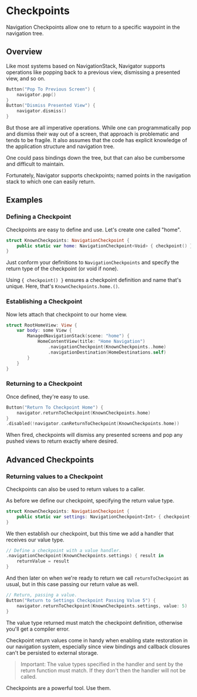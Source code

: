 # Checkpoints

Navigation Checkpoints allow one to return to a specific waypoint in the navigation tree.

## Overview

Like most systems based on NavigationStack, Navigator supports operations like popping back to a previous view, dismissing a presented view, and so on.
```swift
Button("Pop To Previous Screen") {
    navigator.pop()
}
Button("Dismiss Presented View") {
    navigator.dismiss()
}
```
But those are all imperative operations. While one can programmatically pop and dismiss their way out of a screen, that approach is problematic and tends to be fragile. It also assumes that the code has explicit knowledge of the application structure and navigation tree.

One could pass bindings down the tree, but that can also be cumbersome and difficult to maintain.

Fortunately, Navigator supports checkpoints; named points in the navigation stack to which one can easily return.

## Examples

### Defining a Checkpoint
Checkpoints are easy to define and use. Let's create one called "home".
```swift
struct KnownCheckpoints: NavigationCheckpoint {
    public static var home: NavigationCheckpoint<Void> { checkpoint() }
}
```
Just conform your definitions to `NavigationCheckpoints` and specify the return type of the checkpoint (or void if none).

Using `{ checkpoint() }` ensures a checkpoint definition and name that's unique. Here, that's `KnownCheckpoints.home.()`.

### Establishing a Checkpoint
Now lets attach that checkpoint to our home view.
```swift
struct RootHomeView: View {
    var body: some View {
        ManagedNavigationStack(scene: "home") {
            HomeContentView(title: "Home Navigation")
                .navigationCheckpoint(KnownCheckpoints..home)
                .navigationDestination(HomeDestinations.self)
        }
    }
}
```

### Returning to a Checkpoint
Once defined, they're easy to use.
```swift
Button("Return To Checkpoint Home") {
    navigator.returnToCheckpoint(KnownCheckpoints.home)
}
.disabled(!navigator.canReturnToCheckpoint(KnownCheckpoints.home))
```
When fired, checkpoints will dismiss any presented screens and pop any pushed views to return exactly where desired.

## Advanced Checkpoints

### Returning values to a Checkpoint
Checkpoints can also be used to return values to a caller.

As before we define our checkpoint, specifying the return value type.
```swift
struct KnownCheckpoints: NavigationCheckpoint {
    public static var settings: NavigationCheckpoint<Int> { checkpoint() }
}
```

We then establish our checkpoint, but this time we add a handler that receives our value type.
```swift
// Define a checkpoint with a value handler.
.navigationCheckpoint(KnownCheckpoints.settings) { result in
    returnValue = result
}
```
And then later on when we're ready to return we call `returnToCheckpoint` as usual, but in this case passing our return value as well. 
```swift
// Return, passing a value.
Button("Return to Settings Checkpoint Passing Value 5") {
    navigator.returnToCheckpoint(KnownCheckpoints.settings, value: 5)
}
```
The value type returned must match the checkpoint definition, otherwise you'll get a compiler error.

Checkpoint return values come in handy when enabling state restoration in our navigation system, especially since view bindings and callback closures can't be persisted to external storage.

> Important: The value types specified in the handler and sent by the return function must match. If they don't then the handler will not be called.

Checkpoints are a powerful tool. Use them.
